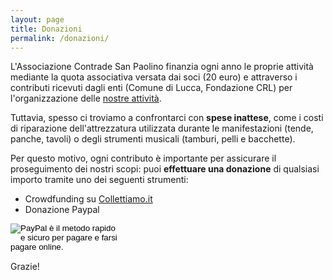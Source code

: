 ```yaml
---
layout: page
title: Donazioni
permalink: /donazioni/
---
```


L'Associazione Contrade San Paolino finanzia ogni anno le proprie attività
mediante la quota associativa versata dai soci (20 euro) e attraverso i
contributi ricevuti dagli enti (Comune di Lucca, Fondazione CRL) per
l'organizzazione delle [nostre attività](/about/).

Tuttavia, spesso ci troviamo a confrontarci con **spese inattese**, come i costi di
riparazione dell'attrezzatura utilizzata durante le manifestazioni (tende,
panche, tavoli) o degli strumenti musicali (tamburi, pelli e bacchette).

Per questo motivo, ogni contributo è importante per assicurare il proseguimento
dei nostri scopi: puoi **effettuare una donazione** di qualsiasi importo tramite
uno dei seguenti strumenti:

* Crowdfunding su [Collettiamo.it](https://www.collettiamo.it/colletta/wrcc7gfc)
* Donazione Paypal

<div id="paypal" class="align-center" style="width: 175px;">
<form action="https://www.paypal.com/cgi-bin/webscr" method="post" target="_top">
<input type="hidden" name="cmd" value="_s-xclick">
<input type="hidden" name="hosted_button_id" value="E5BX6QVGSPXUU">
<input type="image" src="https://www.paypalobjects.com/it_IT/IT/i/btn/btn_donateCC_LG.gif" border="0" name="submit" alt="PayPal è il metodo rapido e sicuro per pagare e farsi pagare online.">
<img alt="" border="0" src="https://www.paypalobjects.com/it_IT/i/scr/pixel.gif" width="1" height="1">
</form>
</div>

Grazie!
